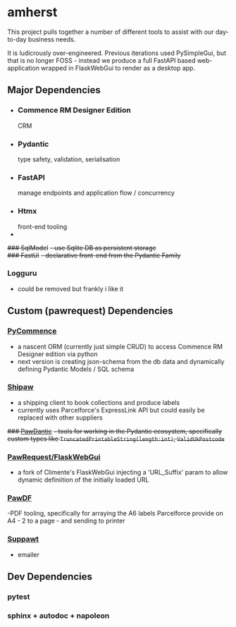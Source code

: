 # amherst

This project pulls together a number of different tools to assist with our day-to-day business needs.

It is ludicrously over-engineered. Previous iterations used PySimpleGui, but that is no longer FOSS - instead we produce
a full FastAPI based web-application wrapped in FlaskWebGui to render as a desktop app.

## Major Dependencies

- ### Commence RM Designer Edition
  CRM
- ### Pydantic
  type safety, validation, serialisation
- ### FastAPI
  manage endpoints and application flow / concurrency
- ### Htmx
  front-end tooling
-

~~### SqlModel~~
~~- use Sqlite DB as persistent storage~~  
~~### FastUi~~
~~- declarative front-end from the Pydantic Family~~

### Logguru

- could be removed but frankly i like it

## Custom (pawrequest) Dependencies

### [PyCommence](https://github.com/pawrequest/pycommence)

- a nascent ORM (currently just simple CRUD) to access Commence RM Designer edition via python
- next version is creating json-schema from the db data and dynamically defining Pydantic Models / SQL schema

### [Shipaw](https://github.com/pawrequest/shipaw)

- a shipping client to book collections and produce labels
- currently uses Parcelforce's ExpressLink API but could easily be replaced with other suppliers

~~### [PawDantic](https://github.com/pawrequest/pawdantic)~~
~~- tools for working in the Pydantic ecosystem, specifically custom types
like `TruncatedPrintableString(length:int)`, `ValidUkPostcode`~~

### [PawRequest/FlaskWebGui](https://github.com/pawrequest/FlaskWebGui)

- a fork of Climente's FlaskWebGui injecting a 'URL_Suffix' param to allow dynamic definiition of the initially loaded
  URL

### [PawDF](https://github.com/pawrequest/pawdf)

-PDF tooling, specifically for arraying the A6 labels Parcelforce provide on A4 - 2 to a page - and sending to printer

### [Suppawt](https://github.com/pawrequest/suppawt)

- emailer

## Dev Dependencies

### pytest

### sphinx + autodoc + napoleon
